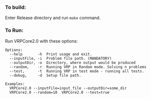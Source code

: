 ### To build:

Enter Release directory and run `make` command.

### To Run:

Run VRPCore2.0 with these options:
```
Options:
  --help       -h  Print usage and exit.
  --inputFile, -i  Problem file path. (MANDATORY)
  --outputDir, -o  Directory, where output would be produced
  --random,    -r  Running VRP in Random mode. Solving n problems
  --test,      -t  Running VRP in test mode - running all tests.
  --debug,     -d  Setup file path.

Examples:
  VRPCore2.0 --inputFile=input_file --outputDir=some_dir
  VRPCore2.0 --random=10  VRPCore2.0 --test=true
```

